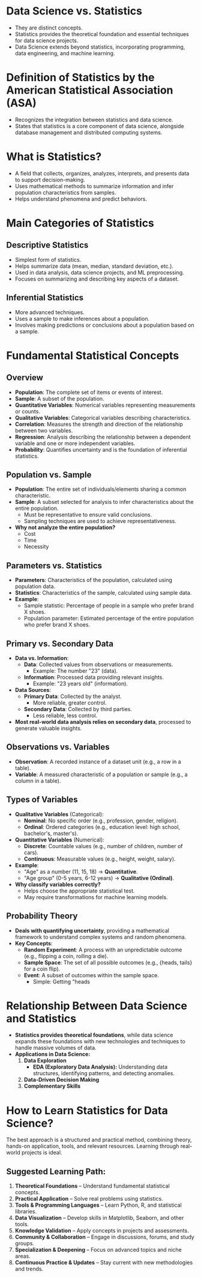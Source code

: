# Data Science vs. Statistics

- They are distinct concepts.  
- Statistics provides the theoretical foundation and essential techniques for data science projects.  
- Data Science extends beyond statistics, incorporating programming, data engineering, and machine learning.  

# Definition of Statistics by the American Statistical Association (ASA)

- Recognizes the integration between statistics and data science.  
- States that statistics is a core component of data science, alongside database management and distributed computing systems.  

# What is Statistics?

- A field that collects, organizes, analyzes, interprets, and presents data to support decision-making.  
- Uses mathematical methods to summarize information and infer population characteristics from samples.  
- Helps understand phenomena and predict behaviors.  

# Main Categories of Statistics

## Descriptive Statistics

- Simplest form of statistics.  
- Helps summarize data (mean, median, standard deviation, etc.).  
- Used in data analysis, data science projects, and ML preprocessing.  
- Focuses on summarizing and describing key aspects of a dataset.  

## Inferential Statistics

- More advanced techniques.  
- Uses a sample to make inferences about a population.  
- Involves making predictions or conclusions about a population based on a sample.  

# Fundamental Statistical Concepts

## Overview

- **Population**: The complete set of items or events of interest.  
- **Sample**: A subset of the population.  
- **Quantitative Variables**: Numerical variables representing measurements or counts.  
- **Qualitative Variables**: Categorical variables describing characteristics.  
- **Correlation**: Measures the strength and direction of the relationship between two variables.  
- **Regression**: Analysis describing the relationship between a dependent variable and one or more independent variables.  
- **Probability**: Quantifies uncertainty and is the foundation of inferential statistics.  

## Population vs. Sample

- **Population**: The entire set of individuals/elements sharing a common characteristic.  
- **Sample**: A subset selected for analysis to infer characteristics about the entire population.  
  - Must be representative to ensure valid conclusions.  
  - Sampling techniques are used to achieve representativeness.  
- **Why not analyze the entire population?**  
  - Cost  
  - Time  
  - Necessity  

## Parameters vs. Statistics

- **Parameters**: Characteristics of the population, calculated using population data.  
- **Statistics**: Characteristics of the sample, calculated using sample data.  
- **Example**:  
  - Sample statistic: Percentage of people in a sample who prefer brand X shoes.  
  - Population parameter: Estimated percentage of the entire population who prefer brand X shoes.  

## Primary vs. Secondary Data

- **Data vs. Information**:  
  - **Data**: Collected values from observations or measurements.  
    - Example: The number "23" (data).  
  - **Information**: Processed data providing relevant insights.  
    - Example: "23 years old" (information).  
- **Data Sources**:  
  - **Primary Data**: Collected by the analyst.  
    - More reliable, greater control.  
  - **Secondary Data**: Collected by third parties.  
    - Less reliable, less control.  
- **Most real-world data analysis relies on secondary data**, processed to generate valuable insights.  

## Observations vs. Variables

- **Observation**: A recorded instance of a dataset unit (e.g., a row in a table).  
- **Variable**: A measured characteristic of a population or sample (e.g., a column in a table).  

## Types of Variables

- **Qualitative Variables** (Categorical):  
  - **Nominal**: No specific order (e.g., profession, gender, religion).  
  - **Ordinal**: Ordered categories (e.g., education level: high school, bachelor's, master's).  
- **Quantitative Variables** (Numerical):  
  - **Discrete**: Countable values (e.g., number of children, number of cars).  
  - **Continuous**: Measurable values (e.g., height, weight, salary).  
- **Example**:  
  - "Age" as a number (11, 15, 18) → **Quantitative**.  
  - "Age group" (0-5 years, 6-12 years) → **Qualitative (Ordinal)**.  
- **Why classify variables correctly?**  
  - Helps choose the appropriate statistical test.  
  - May require transformations for machine learning models.  

## Probability Theory

- **Deals with quantifying uncertainty**, providing a mathematical framework to understand complex systems and random phenomena.  
- **Key Concepts**:  
  - **Random Experiment**: A process with an unpredictable outcome (e.g., flipping a coin, rolling a die).  
  - **Sample Space**: The set of all possible outcomes (e.g., {heads, tails} for a coin flip).  
  - **Event**: A subset of outcomes within the sample space.  
    - Simple: Getting "heads

# Relationship Between Data Science and Statistics

- **Statistics provides theoretical foundations**, while data science expands these foundations with new technologies and techniques to handle massive volumes of data.  
- **Applications in Data Science:**  
    1. **Data Exploration**  
        - **EDA (Exploratory Data Analysis):** Understanding data structures, identifying patterns, and detecting anomalies.  
    2. **Data-Driven Decision Making**  
    3. **Complementary Skills**

# How to Learn Statistics for Data Science?

The best approach is a structured and practical method, combining theory, hands-on application, tools, and relevant resources. Learning through real-world projects is ideal.

## Suggested Learning Path:

1. **Theoretical Foundations** – Understand fundamental statistical concepts.  
2. **Practical Application** – Solve real problems using statistics.  
3. **Tools & Programming Languages** – Learn Python, R, and statistical libraries.  
4. **Data Visualization** – Develop skills in Matplotlib, Seaborn, and other tools.  
5. **Knowledge Validation** – Apply concepts in projects and assessments.  
6. **Community & Collaboration** – Engage in discussions, forums, and study groups.  
7. **Specialization & Deepening** – Focus on advanced topics and niche areas.  
8. **Continuous Practice & Updates** – Stay current with new methodologies and trends.  

